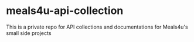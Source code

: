 # meals4u-api-collection
This is a private repo for API collections and documentations for Meals4u's small side projects 
